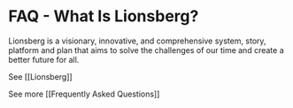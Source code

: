 # FAQ - What Is Lionsberg?

Lionsberg is a visionary, innovative, and comprehensive system, story, platform and plan that aims to solve the challenges of our time and create a better future for all. 

See [[Lionsberg]]  

See more [[Frequently Asked Questions]]  